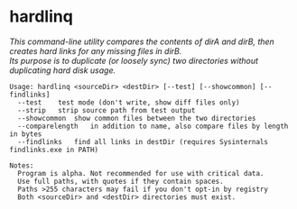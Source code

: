 # hardlinq

*This command-line utility compares the contents of dirA and dirB, then creates hard links for any missing files in dirB.*<br />
*Its purpose is to duplicate (or loosely sync) two directories without duplicating hard disk usage.*<br />

	Usage: hardlinq <sourceDir> <destDir> [--test] [--showcommon] [--findlinks]
	  --test	test mode (don't write, show diff files only)
	  --strip	strip source path from test output
	  --showcommon	show common files between the two directories
	  --comparelength	in addition to name, also compare files by length in bytes
	  --findlinks	find all links in destDir (requires Sysinternals findlinks.exe in PATH)

	Notes:
	  Program is alpha. Not recommended for use with critical data.
	  Use full paths, with quotes if they contain spaces.
	  Paths >255 characters may fail if you don't opt-in by registry
	  Both <sourceDir> and <destDir> directories must exist.
